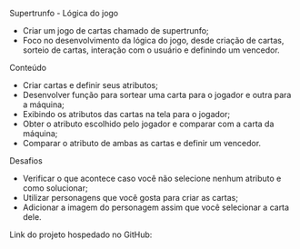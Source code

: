 Supertrunfo - Lógica do jogo

- Criar um jogo de cartas chamado de supertrunfo;
- Foco no desenvolvimento da lógica do jogo, desde criação de cartas, sorteio de cartas, interação com o usuário e definindo um vencedor.

Conteúdo

- Criar cartas e definir seus atributos;
- Desenvolver função para sortear uma carta para o jogador e outra para a máquina;
- Exibindo os atributos das cartas na tela para o jogador;
- Obter o atributo escolhido pelo jogador e comparar com a carta da máquina;
- Comparar o atributo de ambas as cartas e definir um vencedor.

Desafios

- Verificar o que acontece caso você não selecione nenhum atributo e como solucionar;
- Utilizar personagens que você gosta para criar as cartas;
- Adicionar a imagem do personagem assim que você selecionar a carta dele.

Link do projeto hospedado no GitHub: